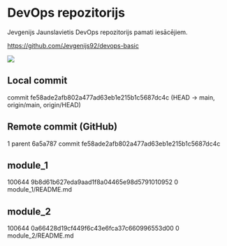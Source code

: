 # DevOps repozitorijs

Jevgenijs Jaunslavietis DevOps repozitorijs pamati iesācējiem.

https://github.com/Jevgenijs92/devops-basic

![](https://dt-cdn.net/wp-content/uploads/2021/07/13429_ILL_DevOpsLoop.png)

## Local commit

commit fe58ade2afb802a477ad63eb1e215b1c5687dc4c (HEAD -> main, origin/main, origin/HEAD)

## Remote commit (GitHub)

1 parent 6a5a787 commit fe58ade2afb802a477ad63eb1e215b1c5687dc4c

## module_1 
100644 9b8d61b627eda9aad1f8a04465e98d5791010952 0	module_1/README.md

## module_2
100644 0a66428d19cf449f6c43e6fca37c660996553d00 0	module_2/README.md
